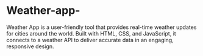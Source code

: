 # Weather-app-
Weather App is a user-friendly tool that provides real-time weather updates for cities around the world. Built with HTML, CSS, and JavaScript, it connects to a weather API to deliver accurate data in an engaging, responsive design.
